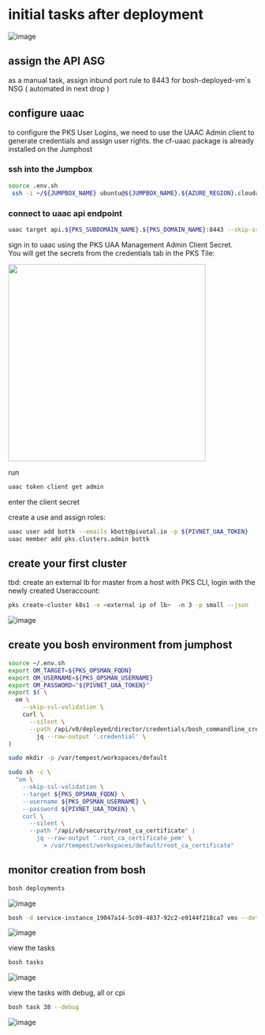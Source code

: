 # initial tasks after deployment
![image](https://user-images.githubusercontent.com/8255007/51299845-0ec12b80-1a2a-11e9-91ac-eedd39687b2f.png)

## assign the API ASG
as a manual task, assign inbund port rule to 8443 for bosh-deployed-vm´s NSG
( automated in next drop )
## configure uaac
to configure the PKS User Logins, we need to use the UAAC Admin client to generate credentials and assign user rights. 
the cf-uaac package is already installed on the Jumphost

### ssh into the Jumpbox  

```bash
source .env.sh
 ssh -i ~/${JUMPBOX_NAME} ubuntu@${JUMPBOX_NAME}.${AZURE_REGION}.cloudapp.azure.com
```

### connect to uaac api endpoint

```bash
uaac target api.${PKS_SUBDOMAIN_NAME}.${PKS_DOMAIN_NAME}:8443 --skip-ssl-validation
```

sign in to uaac using the PKS UAA Management Admin Client Secret.  
You will get the secrets from the credentials tab in the PKS Tile:

<img src="https://user-images.githubusercontent.com/8255007/51299444-ce14e280-1a28-11e9-8628-1c9a6c8c5c16.png" width="400">

run 

```bash
uaac token client get admin
```
enter the client secret

create a use and assign roles:
```bash
uaac user add bottk --emails kbott@pivotal.io -p ${PIVNET_UAA_TOKEN}
uaac member add pks.clusters.admin bottk
```

## create your first cluster
tbd: create an external lb for master
from a host with PKS CLI, login with the newly created Useraccount:

```bash
pks create-cluster k8s1 -e <external ip of lb>  -n 3 -p small --json
```
![image](https://user-images.githubusercontent.com/8255007/51299130-978a9800-1a27-11e9-9da9-84887c6e08f6.png)

## create you bosh environment from jumphost

```bash
source ~/.env.sh
export OM_TARGET=${PKS_OPSMAN_FQDN}
export OM_USERNAME=${PKS_OPSMAN_USERNAME}
export OM_PASSWORD="${PIVNET_UAA_TOKEN}"
export $( \
  om \
    --skip-ssl-validation \
    curl \
      --silent \
      --path /api/v0/deployed/director/credentials/bosh_commandline_credentials | \
        jq --raw-output '.credential' \
)

sudo mkdir -p /var/tempest/workspaces/default

sudo sh -c \
  "om \
    --skip-ssl-validation \
    --target ${PKS_OPSMAN_FQDN} \
    --username ${PKS_OPSMAN_USERNAME} \
    --password ${PIVNET_UAA_TOKEN} \
    curl \
      --silent \
      --path "/api/v0/security/root_ca_certificate" |
        jq --raw-output '.root_ca_certificate_pem' \
          > /var/tempest/workspaces/default/root_ca_certificate"
```

## monitor creation from bosh

```bash
bosh deployments
```
![image](https://user-images.githubusercontent.com/8255007/51325284-e3136500-1a6c-11e9-993a-8e5afe31c150.png)

```bash
bosh -d service-instance_19047a14-5c09-4837-92c2-e9144f218ca7 vms --details
```
![image](https://user-images.githubusercontent.com/8255007/51325297-eb6ba000-1a6c-11e9-8a9e-62456cc7fb0b.png)

view the tasks
```bash
bosh tasks
```


![image](https://user-images.githubusercontent.com/8255007/51326253-fc1d1580-1a6e-11e9-8cb0-39d8cf9522e0.png)

view the tasks with debug, all or cpi
```bash
bosh task 38 --debug
```

![image](https://user-images.githubusercontent.com/8255007/51326455-7b124e00-1a6f-11e9-897d-eadee2bf826e.png)
